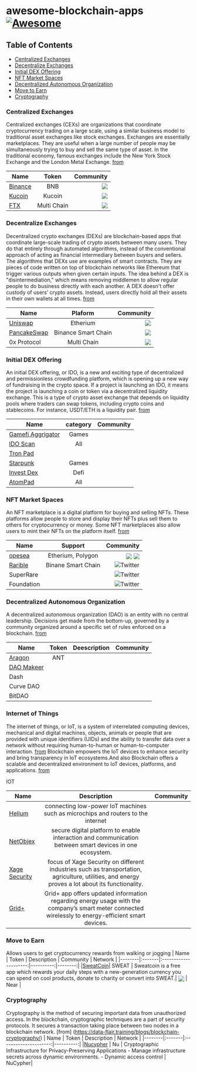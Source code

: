 #  awesome-blockchain-apps  [![Awesome](https://cdn.rawgit.com/sindresorhus/awesome/d7305f38d29fed78fa85652e3a63e154dd8e8829/media/badge.svg?style=flat-square)](https://github.com/sindresorhus/awesome)

## Table of Contents
- [Centralized Exchanges](#Centralized-Exchanges)
- [Decentralize Exchanges](#Decentralize-Exchanges)
- [Initial DEX Offering](#Initial-DEX-Offering)
- [NFT Market Spaces](#NFT-Market-Spaces)
- [Decentralized Autonomous Organization](#Decentralized-Autonomous-Organization)
- [Move to Earn](#Move-to-Earn)
- [Cryptography](#Cryptography)


### Centralized Exchanges
Centralized exchanges (CEXs) are organizations that coordinate cryptocurrency trading on a large scale, using a similar business model to traditional asset exchanges like stock exchanges.
Exchanges are essentially marketplaces. They are useful when a large number of people may be simultaneously trying to buy and sell the same type of asset. In the traditional economy, famous exchanges include the New York Stock Exchange and the London Metal Exchange. [from](https://www.coindesk.com/learn/what-is-a-cex-centralized-exchanges-explained/#:~:text=Centralized%20exchanges%20(CEXs)%20are%20organizations,Exchanges%20are%20essentially%20marketplaces.)

| Name   |      Token      |  Community |
|----------|:-------------:|------:|
| [Binance](https://binance.com/) |  BNB |  <a href="https://twitter.com/binance" target="blank"><img align="center" src="https://img.shields.io/badge/Twitter-%231DA1F2.svg?style=for-the-badge&logo=Twitter&logoColor=white"/></a> |
| [Kucoin](https://kucoin.com) |    Kucoin   |  <a href="https://twitter.com/kucoincom" target="blank"><img align="center" src="https://img.shields.io/badge/Twitter-%231DA1F2.svg?style=for-the-badge&logo=Twitter&logoColor=white"/></a>  |
| [FTX](https://ftx.com)| Multi Chain |  <a href="https://twitter.com/FTX_Official" target="blank"><img align="center" src="https://img.shields.io/badge/Twitter-%231DA1F2.svg?style=for-the-badge&logo=Twitter&logoColor=white"/></a>    |


### Decentralize Exchanges
Decentralized crypto exchanges (DEXs) are blockchain-based apps that coordinate large-scale trading of crypto assets between many users. They do that entirely through automated algorithms, instead of the conventional approach of acting as financial intermediary between buyers and sellers.
The algorithms that DEXs use are examples of smart contracts. They are pieces of code written on top of blockchain networks like Ethereum that trigger various outputs when given certain inputs.
The idea behind a DEX is "disintermediation," which means removing middlemen to allow regular people to do business directly with each another. A DEX doesn't offer custody of users’ crypto assets. Instead, users directly hold all their assets in their own wallets at all times. [from](https://www.coindesk.com/learn/what-is-a-dex-how-decentralized-crypto-exchanges-work/)

| Name   |      Plaform      |  Community |
|----------|:-------------:|------:|
| [Uniswap](https://uniswap.org/) |  Etherium |  <a href="https://twitter.com/Uniswap" target="blank"><img align="center" src="https://img.shields.io/badge/Twitter-%231DA1F2.svg?style=for-the-badge&logo=Twitter&logoColor=white"/></a> |
| [PancakeSwap](https://pancakeswap.finance) |    Binance Smart Chain   |   <a href="https://twitter.com/PancakeSwap" target="blank"><img align="center" src="https://img.shields.io/badge/Twitter-%231DA1F2.svg?style=for-the-badge&logo=Twitter&logoColor=white"/></a>  |
| 0x Protocol | Multi Chain |  <a href="https://twitter.com/0xproject" target="blank"><img align="center" src="https://img.shields.io/badge/Twitter-%231DA1F2.svg?style=for-the-badge&logo=Twitter&logoColor=white"/></a>   |


### Initial DEX Offering
An initial DEX offering, or IDO, is a new and exciting type of decentralized and permissionless crowdfunding platform, which is opening up a new way of fundraising in the crypto space. 
If a project is launching an IDO, it means the project is launching a coin or token via a decentralized liquidity exchange. This is a type of crypto asset exchange that depends on liquidity pools where traders can swap tokens, including crypto coins and stablecoins. For instance, USDT/ETH is a liquidity pair. [from](https://coinmarketcap.com/alexandria/article/what-is-an-initial-dex-offering-ido-and-why-do-we-need-them)

| Name   |      category     |  Community |
|----------|:-------------:|------:|
| [Gamefi Aggrigator](https://gamefi.org/) |  Games |  |
| [IDO Scan](https://idoscan.dev/) |    All   |    |
| [Tron Pad](https://tronpad.network/) |  |     |
| [Starpunk](https://starpunk.io/) |  Games|     |
| [Invest Dex](https://investdex.io/) |  Defi|     |
| [AtomPad](https://www.atompad.io/) |  All|     |

###  NFT Market Spaces
An NFT marketplace is a digital platform for buying and selling NFTs. These platforms allow people to store and display their NFTs plus sell them to others for cryptocurrency or money. Some NFT marketplaces also allow users to mint their NFTs on the platform itself. [from](https://www.forbes.com/advisor/investing/cryptocurrency/best-nft-marketplaces/)

| Name   |      Support      |  Community |
|----------|:-------------:|------:|
| [opesea](https://opesea.io/) |  Etherium, Polygon | <a href="https://twitter.com/opensea?ref_src=twsrc%5Egoogle%7Ctwcamp%5Eserp%7Ctwgr%5Eauthor" target="blank"><img align="center" src="https://img.shields.io/badge/Twitter-%231DA1F2.svg?style=for-the-badge&logo=Twitter&logoColor=white"/></a>  <a href="https://discord.com/invite/opensea" target="blank"><img align="center" src="https://img.shields.io/badge/%3CServer%3E-%237289DA.svg?style=for-the-badge&logo=discord&logoColor=white"/></a> |
| [Rarible](https://pancakeswap.finance) |    Binane Smart Chain   | ![Twitter](https://img.shields.io/badge/Twitter-%231DA1F2.svg?style=for-the-badge&logo=Twitter&logoColor=white)   |
| SuperRare | |  ![Twitter](https://img.shields.io/badge/Twitter-%231DA1F2.svg?style=for-the-badge&logo=Twitter&logoColor=white)   |
| Foundation |  |   ![Twitter](https://img.shields.io/badge/Twitter-%231DA1F2.svg?style=for-the-badge&logo=Twitter&logoColor=white)  |

###  Decentralized Autonomous Organization
A decentralized autonomous organization (DAO) is an entity with no central leadership. Decisions get made from the bottom-up, governed by a community organized around a specific set of rules enforced on a blockchain. [from](https://cointelegraph.com/decentralized-automated-organizations-daos-guide-for-beginners/what-is-decentralized-autonomous-organization-and-how-does-a-dao-work) 

| Name   |      Token      |   Deescription | Community |
|----------|:-------------:|----------------:|---------:|
|[Aragon](https://aragon.org)    | ANT        | | |
|[DAO Makeer](https://daomaker.com)    |         | | |
|Dash|         | | |
|Curve DAO|         | | |
|BitDAO |         | | |

### Internet of Things
The internet of things, or IoT, is a system of interrelated computing devices, mechanical and digital machines, objects, animals or people that are provided with unique identifiers (UIDs) and the ability to transfer data over a network without requiring human-to-human or human-to-computer interaction. [from](https://www.techtarget.com/iotagenda/definition/Internet-of-Things-IoT)
Blockchain empowers the IoT devices to enhance security and bring transparency in IoT ecosystems.And also Blockchain offers a scalable and decentralized environment to IoT devices, platforms, and applications. [from](https://www.leewayhertz.com/blockchain-iot-use-cases-real-world-products/) 

IOT

| Name   |      Description      |  Community |
|----------|:-------------:|------:|
|[Helium](https://www.helium.com/)|connecting low-power IoT machines such as microchips and routers to the internet||
|[ NetObjex](https://www.netobjex.com/)|secure digital platform to enable interaction and communication between smart devices in one ecosystem. ||
|[ Xage Security](https://xage.com/)|focus of Xage Security on different industries such as transportation, agriculture, utilities, and energy proves a lot about its functionality. ||
|[ Grid+](https://gridplus.io/)|Grid+ app offers updated information regarding energy usage with the company’s smart meter connected wirelessly to energy-efficient smart devices.||

### Move to Earn
Allows users to get cryptocurrency rewards from walking or jogging
| Name   |  Token |     Description      |  Community | Network |
|--------|:-------|:---------------------:|----------:|--------:|
|[SweatCoin](https://sweatco.in/)| SWEAT | Sweatcoin is a free app which rewards your daily steps with a new-generation currency you can spend on cool products, donate to charity or convert into SWEAT.| <a href="https://discord.gg/sweateconomy" target="blank"><img align="center" src="https://img.shields.io/badge/%3CServer%3E-%237289DA.svg?style=for-the-badge&logo=discord&logoColor=white"/></a>  | Near |

### Cryptography
Cryptography is the method of securing important data from unauthorized access. In the blockchain, cryptographic techniques are a part of security protocols. It secures a transaction taking place between two nodes in a blockchain network. [from] (https://data-flair.training/blogs/blockchain-cryptography/)
| Name   |  Token |     Description      |  Network | 
|--------|:-------|:---------------------:|----------:|
|[Nucypher](https://www.nucypher.com/) | Nu | Cryptographic Infrastructure for Privacy-Preserving Applications   - Manage infrastructure secrets across dynamic environments. - Dynamic access control | NuCypher|

